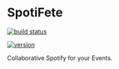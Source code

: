 # SpotiFete

[![build status](https://img.shields.io/github/workflow/status/partyoffice/spotifete/Build/develop?label=build%20status&style=flat-square)](https://github.com/partyoffice/spotifete/actions/workflows/build.yml)

[![version](https://img.shields.io/docker/v/nikos410/spotifete?color=blue&label=version&sort=semver&style=flat-square)](https://hub.docker.com/r/nikos410/spotifete/tags)

Collaborative Spotify for your Events.
